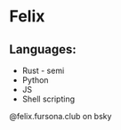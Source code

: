# Felix

## Languages:
 - Rust - semi
 - Python
 - JS
 - Shell scripting

@felix.fursona.club on bsky
